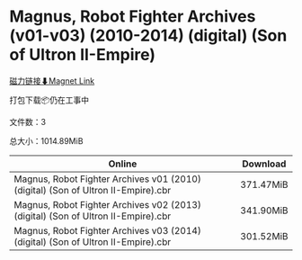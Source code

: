 # Magnus, Robot Fighter Archives (v01-v03) (2010-2014) (digital) (Son of Ultron II-Empire)

[磁力链接⬇Magnet Link](magnet:?xt=urn:btih:40bb715a36c11f85b87dfb7747ee2a5635a095d5&dn=Magnus%2C%20Robot%20Fighter%20Archives%20%28v01-v03%29%20%282010-2014%29%20%28digital%29%20%28Son%20of%20Ultron%20II-Empire%29)

打包下载📦仍在工事中

文件数：3

总大小：1014.89MiB

Online | Download
--- | ---
Magnus, Robot Fighter Archives v01 (2010) (digital) (Son of Ultron II-Empire).cbr | 371.47MiB
Magnus, Robot Fighter Archives v02 (2013) (digital) (Son of Ultron II-Empire).cbr | 341.90MiB
Magnus, Robot Fighter Archives v03 (2014) (digital) (Son of Ultron II-Empire).cbr | 301.52MiB
